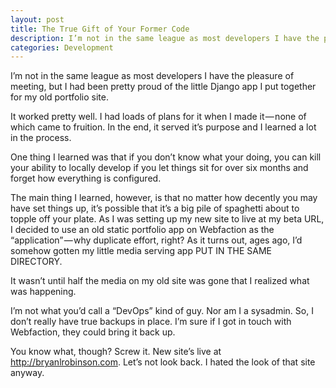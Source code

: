 ```yaml
---
layout: post
title: The True Gift of Your Former Code
description: I’m not in the same league as most developers I have the pleasure of meeting, but I had been pretty proud of the little Django app I put together for my old portfolio site. It worked pretty well. I had loads of plans for it when I made it — none of which came to fruition. In the end, it served it’s purpose and I learned a lot in the process.
categories: Development
---
```


I’m not in the same league as most developers I have the pleasure of meeting, but I had been pretty proud of the little Django app I put together for my old portfolio site.

It worked pretty well. I had loads of plans for it when I made it — none of which came to fruition. In the end, it served it’s purpose and I learned a lot in the process.

One thing I learned was that if you don’t know what your doing, you can kill your ability to locally develop if you let things sit for over six months and forget how everything is configured.

The main thing I learned, however, is that no matter how decently you may have set things up, it’s possible that it’s a big pile of spaghetti about to topple off your plate. As I was setting up my new site to live at my beta URL, I decided to use an old static portfolio app on Webfaction as the “application” — why duplicate effort, right? As it turns out, ages ago, I’d somehow gotten my little media serving app PUT IN THE SAME DIRECTORY.

It wasn’t until half the media on my old site was gone that I realized what was happening.

I’m not what you’d call a “DevOps” kind of guy. Nor am I a sysadmin. So, I don’t really have true backups in place. I’m sure if I got in touch with Webfaction, they could bring it back up.

You know what, though? Screw it. New site’s live at http://bryanlrobinson.com. Let’s not look back. I hated the look of that site anyway.
